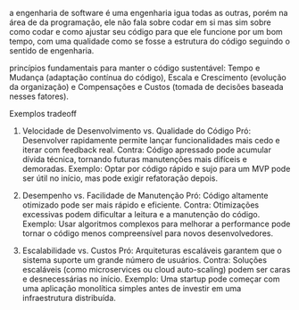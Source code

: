 a engenharia de software é uma engenharia igua todas as outras, porém na área de da programação, ele não fala sobre codar em si mas sim sobre como codar e como ajustar seu código para que ele funcione por um bom tempo, com uma qualidade como se fosse a estrutura do código seguindo o sentido de engenharia.

princípios fundamentais para manter o código sustentável: Tempo e Mudança (adaptação contínua do código), Escala e Crescimento (evolução da organização) e Compensações e Custos (tomada de decisões baseada nesses fatores).


Exemplos tradeoff

1. Velocidade de Desenvolvimento vs. Qualidade do Código
Pró: Desenvolver rapidamente permite lançar funcionalidades mais cedo e iterar com feedback real.
Contra: Código apressado pode acumular dívida técnica, tornando futuras manutenções mais difíceis e demoradas.
Exemplo: Optar por código rápido e sujo para um MVP pode ser útil no início, mas pode exigir refatoração depois.


2. Desempenho vs. Facilidade de Manutenção
Pró: Código altamente otimizado pode ser mais rápido e eficiente.
Contra: Otimizações excessivas podem dificultar a leitura e a manutenção do código.
Exemplo: Usar algoritmos complexos para melhorar a performance pode tornar o código menos compreensível para novos desenvolvedores.


3. Escalabilidade vs. Custos
Pró: Arquiteturas escaláveis garantem que o sistema suporte um grande número de usuários.
Contra: Soluções escaláveis (como microservices ou cloud auto-scaling) podem ser caras e desnecessárias no início.
Exemplo: Uma startup pode começar com uma aplicação monolítica simples antes de investir em uma infraestrutura distribuída.